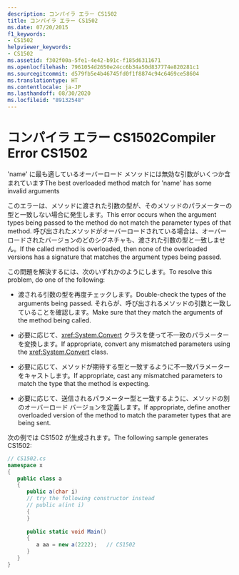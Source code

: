 ```yaml
---
description: コンパイラ エラー CS1502
title: コンパイラ エラー CS1502
ms.date: 07/20/2015
f1_keywords:
- CS1502
helpviewer_keywords:
- CS1502
ms.assetid: f302f00a-5fe1-4e42-b91c-f185d6311671
ms.openlocfilehash: 7961054d2650e24cc6b34a50d837774e820281c1
ms.sourcegitcommit: d579fb5e4b46745fd0f1f8874c94c6469ce58604
ms.translationtype: HT
ms.contentlocale: ja-JP
ms.lasthandoff: 08/30/2020
ms.locfileid: "89132548"
---
```

# <a name="compiler-error-cs1502"></a><span data-ttu-id="060c9-103">コンパイラ エラー CS1502</span><span class="sxs-lookup"><span data-stu-id="060c9-103">Compiler Error CS1502</span></span>
<span data-ttu-id="060c9-104">'name' に最も適しているオーバーロード メソッドには無効な引数がいくつか含まれています</span><span class="sxs-lookup"><span data-stu-id="060c9-104">The best overloaded method match for 'name' has some invalid arguments</span></span>  
  
 <span data-ttu-id="060c9-105">このエラーは、メソッドに渡された引数の型が、そのメソッドのパラメーターの型と一致しない場合に発生します。</span><span class="sxs-lookup"><span data-stu-id="060c9-105">This error occurs when the argument types being passed to the method do not match the parameter types of that method.</span></span> <span data-ttu-id="060c9-106">呼び出されたメソッドがオーバーロードされている場合は、オーバーロードされたバージョンのどのシグネチャも、渡された引数の型と一致しません。</span><span class="sxs-lookup"><span data-stu-id="060c9-106">If the called method is overloaded, then none of the overloaded versions has a signature that matches the argument types being passed.</span></span>  
  
 <span data-ttu-id="060c9-107">この問題を解決するには、次のいずれかのようにします。</span><span class="sxs-lookup"><span data-stu-id="060c9-107">To resolve this problem, do one of the following:</span></span>  
  
- <span data-ttu-id="060c9-108">渡される引数の型を再度チェックします。</span><span class="sxs-lookup"><span data-stu-id="060c9-108">Double-check the types of the arguments being passed.</span></span> <span data-ttu-id="060c9-109">それらが、呼び出されるメソッドの引数と一致していることを確認します。</span><span class="sxs-lookup"><span data-stu-id="060c9-109">Make sure that they match the arguments of the method being called.</span></span>  
  
- <span data-ttu-id="060c9-110">必要に応じて、<xref:System.Convert> クラスを使って不一致のパラメーターを変換します。</span><span class="sxs-lookup"><span data-stu-id="060c9-110">If appropriate, convert any mismatched parameters using the <xref:System.Convert> class.</span></span>  
  
- <span data-ttu-id="060c9-111">必要に応じて、メソッドが期待する型と一致するように不一致パラメーターをキャストします。</span><span class="sxs-lookup"><span data-stu-id="060c9-111">If appropriate, cast any mismatched parameters to match the type that the method is expecting.</span></span>  
  
- <span data-ttu-id="060c9-112">必要に応じて、送信されるパラメーター型と一致するように、メソッドの別のオーバーロード バージョンを定義します。</span><span class="sxs-lookup"><span data-stu-id="060c9-112">If appropriate, define another overloaded version of the method to match the parameter types that are being sent.</span></span>  
  
 <span data-ttu-id="060c9-113">次の例では CS1502 が生成されます。</span><span class="sxs-lookup"><span data-stu-id="060c9-113">The following sample generates CS1502:</span></span>  
  
```csharp  
// CS1502.cs  
namespace x  
{  
   public class a  
   {  
      public a(char i)  
      // try the following constructor instead  
      // public a(int i)  
      {  
      }  
  
      public static void Main()  
      {  
         a aa = new a(2222);   // CS1502  
      }  
   }  
}  
```
